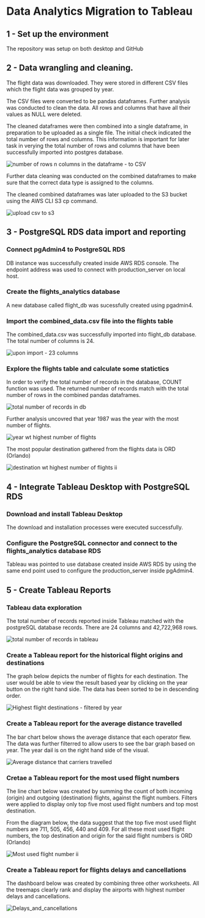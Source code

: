 # Data Analytics Migration to Tableau

## 1 - Set up the environment
The repository was setup on both desktop and GitHub

## 2 - Data wrangling and cleaning.
The flight data was downloaded. They were stored in different CSV files which the flight data was grouped by year.  

The CSV files were converted to be pandas dataframes. Further analysis was conducted to clean the data. All rows and columns that have all their values as NULL were deleted. 

The cleaned dataframes were then combined into a single dataframe, in preparation to be uploaded as a single file. The initial check indicated the total number of rows and columns. This information is important for later task in verying the total number of rows and columns that have been successfully imported into postgres database.

![number of rows n columns in the dataframe - to CSV](https://user-images.githubusercontent.com/53040471/214305454-ea736714-ea0c-4ae4-aa8c-81992ba8e826.jpg)

Further data cleaning was conducted on the combined dataframes to make sure that the correct data type is assigned to the columns.

The cleaned combined dataframes was later uploaded to the S3 bucket using the AWS CLI S3 cp command.

![upload csv to s3](https://user-images.githubusercontent.com/53040471/214310584-9fb11e0f-1641-4b06-b66a-4556c169cf28.jpg)


## 3 - PostgreSQL RDS data import and reporting

### Connect pgAdmin4 to PostgreSQL RDS
DB instance was successfully created inside AWS RDS console. The endpoint address was used to connect with production_server on local host. 

### Create the flights_analytics database
A new database called flight_db was sucessfully created using pgadmin4.

### Import the combined_data.csv file into the flights table
The combined_data.csv was successfully imported into flight_db database. The total number of columns is 24.

![upon import - 23 columns](https://user-images.githubusercontent.com/53040471/214314025-e9e688b1-2204-45e8-afcc-6db476e903a8.jpg)

### Explore the flights table and calculate some statictics

In order to verify the total number of records in the database, COUNT function was used. The returned number of records match with the total number of rows in the combined pandas dataframes.

![total number of records in db](https://user-images.githubusercontent.com/53040471/214315282-3e90e5d4-76f6-4a99-b4c8-eeebb45e8de0.jpg)

Further analysis uncovred that year 1987 was the year with the most number of flights.

![year wt highest number of flights](https://user-images.githubusercontent.com/53040471/214316295-b6f20732-29f1-40de-a34b-06e6031704bb.jpg)

The most popular destination gathered from the flights data is ORD (Orlando)

![destination wt highest number of flights ii](https://user-images.githubusercontent.com/53040471/214317497-6a194704-48fa-4663-a09e-ce47e610f00f.jpg)


## 4 - Integrate Tableau Desktop with PostgreSQL RDS

### Download and install Tableau Desktop
The download and installation processes were executed successfully.

### Configure the PostgreSQL connector and connect to the flights_analytics database RDS
Tableau was pointed to use database created inside AWS RDS  by using the same end point used to configure the production_server inside pgAdmin4.

## 5 - Create Tableau Reports

### Tableau data exploration
The total number of records reported inside Tableau matched with the postgreSQL database records. There are 24 columns and 42,722,968 rows.

![total number of records in tableau](https://user-images.githubusercontent.com/53040471/214321125-889d6799-3f8a-48f5-afe1-ec26f42b6dcc.jpg)

### Create a Tableau report for the historical flight origins and destinations
The graph below depicts the number of flights for each destination. The user would be able to view the result based year by clicking on the year button on the right hand side. The data has been sorted to be in descending order. 

![Highest flight destinations - filtered by year](https://user-images.githubusercontent.com/53040471/214322149-e69959b6-3975-4e0f-8092-71529eb3c1e4.jpg)

### Create a Tableau report for the average distance travelled
The bar chart below shows the average distance that each operator flew. The data was further filterred to allow users to see the bar graph based on year. The year dail is on the right hand side of the visual.

![Average distance that carriers travelled](https://user-images.githubusercontent.com/53040471/214323038-70d29a7b-90f5-4103-8214-9eb66e22f7e3.jpg)


### Cretae a Tableau report for the most used flight numbers
The line chart below was created by summing the count of both incoming (origin) and outgoing (destination) flights, against the flight numbers. Filters were applied to display only top five most used flight numbers and top most destination.

From the diagram below, the data suggest that the top five most used flight numbers are 711, 505, 456, 440 and 409. For all these most used flight numbers, the top destination and origin for the said flight numbers is ORD (Orlando)

![Most used flight number ii](https://user-images.githubusercontent.com/53040471/215365674-a4fd156a-dcad-4b18-a2bd-d751f404587c.jpg)


### Create a Tableau report for flights delays and cancellations
The dashboard below was created by combining three other worksheets. All the treemaps clearly rank and display the airports with highest number delays and cancellations.

![Delays_and_cancellations](https://user-images.githubusercontent.com/53040471/214324802-b71847e4-abdd-4636-b958-91a6a69f9f97.jpg)
